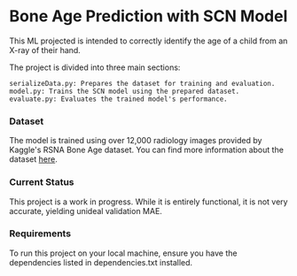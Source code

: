 # Bone Age Prediction with SCN Model

This ML projected is intended to correctly identify the age of a child from an X-ray of their hand.

The project is divided into three main sections:

    serializeData.py: Prepares the dataset for training and evaluation.
    model.py: Trains the SCN model using the prepared dataset.
    evaluate.py: Evaluates the trained model's performance.

### Dataset

The model is trained using over 12,000 radiology images provided by Kaggle's RSNA Bone Age dataset. You can find more information about the dataset [here](https://www.kaggle.com/datasets/kmader/rsna-bone-age/data).

### Current Status

This project is a work in progress. While it is entirely functional, it is not very accurate, yielding unideal validation MAE. 

### Requirements

To run this project on your local machine, ensure you have the dependencies listed in dependencies.txt installed.
